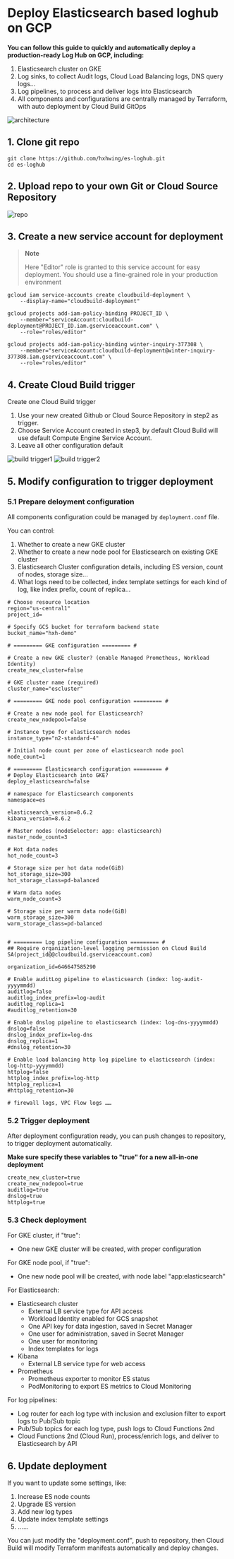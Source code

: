 # Deploy Elasticsearch based loghub on GCP

**You can follow this guide to quickly and automatically deploy a production-ready Log Hub on GCP, including:** 
 1. Elasticsearch cluster on GKE
 2. Log sinks, to collect Audit logs, Cloud Load Balancing logs, DNS query logs...
 3. Log pipelines, to process and deliver logs into Elasticsearch
 4. All components and configurations are centrally managed by Terraform, with auto deployment by Cloud Build GitOps

![architecture](images/architecture.png)

## 1. Clone git repo

```
git clone https://github.com/hxhwing/es-loghub.git
cd es-loghub
```

## 2. Upload repo to your own Git or Cloud Source Repository

![repo](images/repo.png)

## 3. Create a new service account for deployment

> **Note**
>
> Here "Editor" role is granted to this service account for easy deployment. You should use a fine-grained role in your production environment

```
gcloud iam service-accounts create cloudbuild-deployment \
    --display-name="cloudbuild-deployment"

gcloud projects add-iam-policy-binding PROJECT_ID \
    --member="serviceAccount:cloudbuild-deployment@PROJECT_ID.iam.gserviceaccount.com" \
    --role="roles/editor"

gcloud projects add-iam-policy-binding winter-inquiry-377308 \
    --member="serviceAccount:cloudbuild-deployment@winter-inquiry-377308.iam.gserviceaccount.com" \
    --role="roles/editor"

```

## 4. Create Cloud Build trigger
Create one Cloud Build trigger
 1. Use your new created Github or Cloud Source Repository in step2 as trigger.
 2. Choose Service Account created in step3, by default Cloud Build will use default Compute Engine Service Account.
 3. Leave all other configuration default

![build trigger1](images/build-trigger1.png)
![build trigger2](images/build-trigger2.png)

## 5. Modify configuration to trigger deployment

### 5.1 Prepare deloyment configuration
All components configuration could be managed by ```deployment.conf``` file.

You can control:
 1. Whether to create a new GKE cluster
 2. Whether to create a new node pool for Elasticsearch on existing GKE cluster
 3. Elasticsearch Cluster configuration details, including ES version, count of nodes, storage size...
 4. What logs need to be collected, index template settings for each kind of log, like index prefix, count of replica...

```
# Choose resource location
region="us-central1"
project_id=

# Specify GCS bucket for terraform backend state
bucket_name="hxh-demo"

# ========= GKE configuration ========= #

# Create a new GKE cluster? (enable Managed Prometheus, Workload Identity)
create_new_cluster=false

# GKE cluster name (required)
cluster_name="escluster"

# ========= GKE node pool configuration ========= #

# Create a new node pool for Elasticsearch?
create_new_nodepool=false

# Instance type for elasticsearch nodes
instance_type="n2-standard-4"

# Initial node count per zone of elasticsearch node pool
node_count=1

# ========= Elasticsearch configuration ========= #
# Deploy Elasticsearch into GKE?
deploy_elasticsearch=false

# namespace for Elasticsearch components 
namespace=es

elasticsearch_version=8.6.2
kibana_version=8.6.2

# Master nodes (nodeSelector: app: elasticsearch)
master_node_count=3

# Hot data nodes
hot_node_count=3

# Storage size per hot data node(GiB)
hot_storage_size=300
hot_storage_class=pd-balanced

# Warm data nodes
warm_node_count=3

# Storage size per warm data node(GiB)
warm_storage_size=300
warm_storage_class=pd-balanced


# ========= Log pipeline configuration ========= #
## Require organization-level logging permission on Cloud Build SA(project_id@@cloudbuild.gserviceaccount.com)

organization_id=646647585290

# Enable auditLog pipeline to elasticsearch (index: log-audit-yyyymmdd)
auditlog=false
auditlog_index_prefix=log-audit
auditlog_replica=1
#auditlog_retention=30

# Enable dnslog pipeline to elasticsearch (index: log-dns-yyyymmdd)
dnslog=false
dnslog_index_prefix=log-dns
dnslog_replica=1
#dnslog_retention=30

# Enable load balancing http log pipeline to elasticsearch (index: log-http-yyyymmdd)
httplog=false
httplog_index_prefix=log-http
httplog_replica=1
#httplog_retention=30

# firewall logs, VPC Flow logs ……
```

### 5.2 Trigger deployment
After deployment configuration ready, you can push changes to repository, to trigger deployment automatically.

**Make sure specify these variables to "true" for a new all-in-one deployment**
```
create_new_cluster=true
create_new_nodepool=true
auditlog=true
dnslog=true
httplog=true
```

### 5.3 Check deployment

For GKE cluster, if "true":
 - One new GKE cluster will be created, with proper configuration

For GKE node pool, if "true":
- One new node pool will be created, with node label "app:elasticsearch"

For Elasticsearch:
 - Elasticsearch cluster
    - External LB service type for API access
    - Workload Identity enabled for GCS snapshot
    - One API key for data ingestion, saved in Secret Manager
    - One user for administration, saved in Secret Manager
    - One user for monitoring
    - Index templates for logs
 - Kibana
    - External LB service type for web access
 - Prometheus
    - Prometheus exporter to monitor ES status
    - PodMonitoring to export ES metrics to Cloud Monitoring

For log pipelines:
 - Log router for each log type with inclusion and exclusion filter to export logs to Pub/Sub topic
 - Pub/Sub topics for each log type, push logs to Cloud Functions 2nd
 - Cloud Functions 2nd (Cloud Run), process/enrich logs, and deliver to Elasticsearch by API

## 6. Update deployment

If you want to update some settings, like:
 1. Increase ES node counts
 2. Upgrade ES version
 3. Add new log types
 4. Update index template settings
 5. ......

You can just modify the "deployment.conf", push to repository, then Cloud Build will modify Terraform manifests automatically and deploy changes.